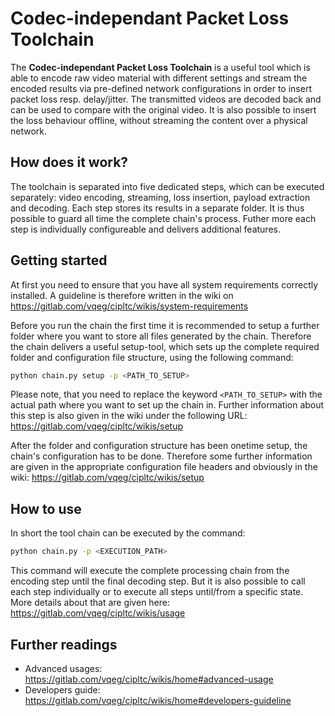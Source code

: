 # Codec-independant Packet Loss Toolchain

The **Codec-independant Packet Loss Toolchain** is a useful tool which is able to encode raw
video material with different settings and stream the encoded results via
pre-defined network configurations in order to insert packet loss resp.
delay/jitter. The transmitted videos are decoded back and can be used to compare
with the original video. It is also possible to insert the loss behaviour
offline, without streaming the content over a physical network.

## How does it work?
The toolchain is separated into five dedicated steps, which can be executed
separately: video encoding, streaming, loss insertion, payload extraction and
decoding. Each step stores its results in a separate folder. It is thus possible
to guard all time the complete chain's process. Futher more each step is
individually configureable and delivers additional features.

## Getting started
At first you need to ensure that you have all system requirements correctly
installed. A guideline is therefore written in the wiki on
https://gitlab.com/vqeg/cipltc/wikis/system-requirements

Before you run the chain the first time it is recommended to setup a further
folder where you want to store all files generated by the chain. Therefore the
chain delivers a useful setup-tool, which sets up the complete required folder
and configuration file structure, using the following command:

```bash
python chain.py setup -p <PATH_TO_SETUP>
```

Please note, that you need to replace the keyword ```<PATH_TO_SETUP>``` with the
actual path where you want to set up the chain in. Further information about
this step is also given in the wiki under the following URL:
https://gitlab.com/vqeg/cipltc/wikis/setup

After the folder and configuration structure has been onetime setup, the
chain's configuration has to be done. Therefore some further information are
given in the appropriate configuration file headers and obviously in the wiki:
https://gitlab.com/vqeg/cipltc/wikis/setup

## How to use

In short the tool chain can be executed by the command:

```bash
python chain.py -p <EXECUTION_PATH>
```

This command will execute the complete processing chain from the encoding step
until the final decoding step. But it is also possible to call each step
individually or to execute all steps until/from a specific state. More details
about that are given here:
https://gitlab.com/vqeg/cipltc/wikis/usage

## Further readings

* Advanced usages: https://gitlab.com/vqeg/cipltc/wikis/home#advanced-usage
* Developers guide: https://gitlab.com/vqeg/cipltc/wikis/home#developers-guideline